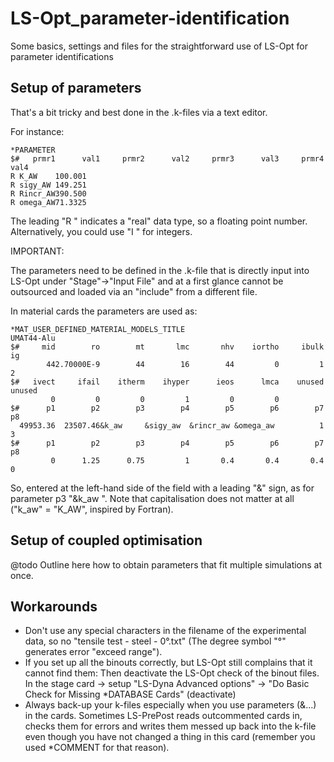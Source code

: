 # LS-Opt_parameter-identification
Some basics, settings and files for the straightforward use of LS-Opt for parameter identifications

## Setup of parameters
That's a bit tricky and best done in the .k-files via a text editor.

For instance:
```
*PARAMETER
$#   prmr1      val1     prmr2      val2     prmr3      val3     prmr4      val4
R K_AW    100.001                                                               
R sigy_AW 149.251                                                               
R Rincr_AW390.500                                                               
R omega_AW71.3325  
```
The leading "R " indicates a "real" data type, so a floating point number. Alternatively, you could use "I " for integers.

IMPORTANT:

The parameters need to be defined in the .k-file that is directly input into LS-Opt under "Stage"->"Input File" and at a first glance cannot be outsourced and loaded via an "include" from a different file.

In material cards the parameters are used as:
```
*MAT_USER_DEFINED_MATERIAL_MODELS_TITLE
UMAT44-Alu
$#     mid        ro        mt       lmc       nhv    iortho     ibulk        ig
        442.70000E-9        44        16        44         0         1         2
$#   ivect     ifail    itherm    ihyper      ieos      lmca    unused    unused
         0         0         0         1         0         0                    
$#      p1        p2        p3        p4        p5        p6        p7        p8
  49953.36  23507.46&k_aw     &sigy_aw  &rincr_aw &omega_aw          1         3
$#      p1        p2        p3        p4        p5        p6        p7        p8
         0      1.25      0.75         1       0.4       0.4       0.4         0
```
So, entered at the left-hand side of the field with a leading "&" sign, as for parameter p3 "&k_aw     ". Note that capitalisation does not matter at all ("k_aw" = "K_AW", inspired by Fortran).

## Setup of coupled optimisation
@todo Outline here how to obtain parameters that fit multiple simulations at once.

## Workarounds
* Don't use any special characters in the filename of the experimental data, so no "tensile test - steel - 0°.txt" (The degree symbol "°" generates error "exceed range").
* If you set up all the binouts correctly, but LS-Opt still complains that it cannot find them: Then deactivate the LS-Opt check of the binout files. In the stage card -> setup "LS-Dyna Advanced options" -> "Do Basic Check for Missing *DATABASE Cards" (deactivate)
* Always back-up your k-files especially when you use parameters (&...) in the cards. Sometimes LS-PrePost reads outcommented cards in, checks them for errors and writes them messed up back into the k-file even though you have not changed a thing in this card (remember you used *COMMENT for that reason).